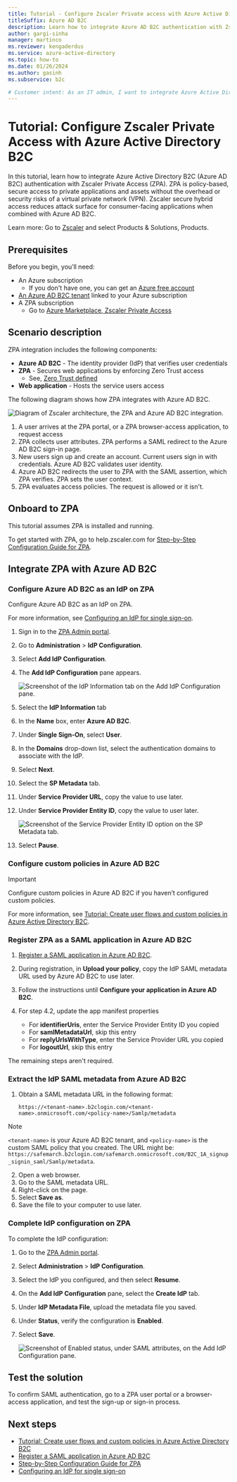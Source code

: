 ```yaml
---
title: Tutorial - Configure Zscaler Private access with Azure Active Directory B2C 
titleSuffix: Azure AD B2C
description: Learn how to integrate Azure AD B2C authentication with Zscaler.
author: gargi-sinha
manager: martinco
ms.reviewer: kengaderdus
ms.service: azure-active-directory
ms.topic: how-to
ms.date: 01/26/2024
ms.author: gasinh
ms.subservice: b2c

# Customer intent: As an IT admin, I want to integrate Azure Active Directory B2C authentication with Zscaler Private Access. I need to provide secure access to private applications and assets without the need for a virtual private network (VPN).
---
```


# Tutorial: Configure Zscaler Private Access with Azure Active Directory B2C

In this tutorial, learn how to integrate Azure Active Directory B2C (Azure AD B2C) authentication with Zscaler Private Access (ZPA). ZPA is policy-based, secure access to private applications and assets without the overhead or security risks of a virtual private network (VPN). Zscaler secure hybrid access reduces attack surface for consumer-facing applications when combined with Azure AD B2C.

Learn more: Go to [Zscaler](https://www.zscaler.com/products/zscaler-private-access) and select Products & Solutions, Products.

## Prerequisites

Before you begin, you’ll need:

- An Azure subscription
  - If you don't have one, you can get an [Azure free account](https://azure.microsoft.com/free/)
- [An Azure AD B2C tenant](./tutorial-create-tenant.md) linked to your Azure subscription
- A ZPA subscription
  - Go to [Azure Marketplace, Zscaler Private Access](https://azuremarketplace.microsoft.com/marketplace/apps/aad.zscalerprivateaccess?tab=Overview)

## Scenario description

ZPA integration includes the following components:

- **Azure AD B2C** - The identity provider (IdP) that verifies user credentials
- **ZPA** - Secures web applications by enforcing Zero Trust access 
  - See, [Zero Trust defined](https://www.microsoft.com/security/blog/2018/12/17/zero-trust-part-1-identity-and-access-management/#:~:text=Azure%20Active%20Directory%20%28Azure%20AD%29%20provides%20the%20strong%2C,to%20express%20their%20access%20requirements%20in%20simple%20terms)  
- **Web application** - Hosts the service users access

The following diagram shows how ZPA integrates with Azure AD B2C.

   ![Diagram of Zscaler architecture, the ZPA and Azure AD B2C integration.](media/partner-zscaler/zscaler-architecture-diagram.png)

1. A user arrives at the ZPA portal, or a ZPA browser-access application, to request access
2. ZPA collects user attributes. ZPA performs a SAML redirect to the Azure AD B2C sign-in page.
3. New users sign up and create an account. Current users sign in with credentials. Azure AD B2C validates user identity.
4. Azure AD B2C redirects the user to ZPA with the SAML assertion, which ZPA verifies. ZPA sets the user context.
5. ZPA evaluates access policies. The request is allowed or it isn't.

## Onboard to ZPA

This tutorial assumes ZPA is installed and running. 

To get started with ZPA, go to help.zscaler.com for [Step-by-Step Configuration Guide for ZPA](https://help.zscaler.com/zpa/step-step-configuration-guide-zpa).

## Integrate ZPA with Azure AD B2C

### Configure Azure AD B2C as an IdP on ZPA

Configure Azure AD B2C as an IdP on ZPA.

For more information, see [Configuring an IdP for single sign-on](https://help.zscaler.com/zpa/configuring-idp-single-sign).

1. Sign in to the [ZPA Admin portal](https://admin.private.zscaler.com).
2. Go to **Administration** > **IdP Configuration**.
3. Select **Add IdP Configuration**.
4. The **Add IdP Configuration** pane appears.

    ![Screenshot of the IdP Information tab on the Add IdP Configuration pane.](media/partner-zscaler/add-idp-configuration.png)

5. Select the **IdP Information** tab
6. In the **Name** box, enter **Azure AD B2C**.
7. Under **Single Sign-On**, select **User**.
8. In the **Domains** drop-down list, select the authentication domains to associate with the IdP.
9. Select **Next**.
10. Select the **SP Metadata** tab.
11. Under **Service Provider URL**, copy the value to use later.
12. Under **Service Provider Entity ID**, copy the value to user later.

    ![Screenshot of the Service Provider Entity ID option on the SP Metadata tab.](media/partner-zscaler/sp-metadata.png)

13. Select **Pause**.

### Configure custom policies in Azure AD B2C

>[!IMPORTANT]
>Configure custom policies in Azure AD B2C if you haven’t configured custom policies.

For more information, see [Tutorial: Create user flows and custom policies in Azure Active Directory B2C](./tutorial-create-user-flows.md?pivots=b2c-custom-policy).

### Register ZPA as a SAML application in Azure AD B2C

1. [Register a SAML application in Azure AD B2C](./saml-service-provider.md). 
2. During registration, in **Upload your policy**, copy the IdP SAML metadata URL used by Azure AD B2C to use later.
3. Follow the instructions until **Configure your application in Azure AD B2C**. 
4. For step 4.2, update the app manifest properties

    * For **identifierUris**, enter the Service Provider Entity ID you copied
    * For **samlMetadataUrl**, skip this entry
    * For **replyUrlsWithType**, enter the Service Provider URL you copied
    * For **logoutUrl**, skip this entry

The remaining steps aren't required.

### Extract the IdP SAML metadata from Azure AD B2C

1. Obtain a SAML metadata URL in the following format:

    `https://<tenant-name>.b2clogin.com/<tenant-name>.onmicrosoft.com/<policy-name>/Samlp/metadata`

> [!NOTE]
> `<tenant-name>` is your Azure AD B2C tenant, and `<policy-name>` is the custom SAML policy that you created.
> The URL might be:
> `https://safemarch.b2clogin.com/safemarch.onmicrosoft.com/B2C_1A_signup_signin_saml/Samlp/metadata`.

2. Open a web browser.
3. Go to the SAML metadata URL. 
4. Right-click on the page.
5. Select **Save as**.
6. Save the file to your computer to use later.

### Complete IdP configuration on ZPA

To complete the IdP configuration:

1. Go to the [ZPA Admin portal](https://admin.private.zscaler.com).
2. Select **Administration** > **IdP Configuration**.
3. Select the IdP you configured, and then select **Resume**.
4. On the **Add IdP Configuration** pane, select the **Create IdP** tab.
5. Under **IdP Metadata File**, upload the metadata file you saved.
6. Under **Status**, verify the configuration is **Enabled**.
7. Select **Save**.

    ![Screenshot of Enabled status, under SAML attributes, on the Add IdP Configuration pane.](media/partner-zscaler/create-idp.png)

## Test the solution

To confirm SAML authentication, go to a ZPA user portal or a browser-access application, and test the sign-up or sign-in process. 

## Next steps

- [Tutorial: Create user flows and custom policies in Azure Active Directory B2C](./tutorial-create-user-flows.md?pivots=b2c-custom-policy)
- [Register a SAML application in Azure AD B2C](./saml-service-provider.md)
- [Step-by-Step Configuration Guide for ZPA](https://help.zscaler.com/zpa/step-step-configuration-guide-zpa)
- [Configuring an IdP for single sign-on](https://help.zscaler.com/zpa/configuring-idp-single-sign)
